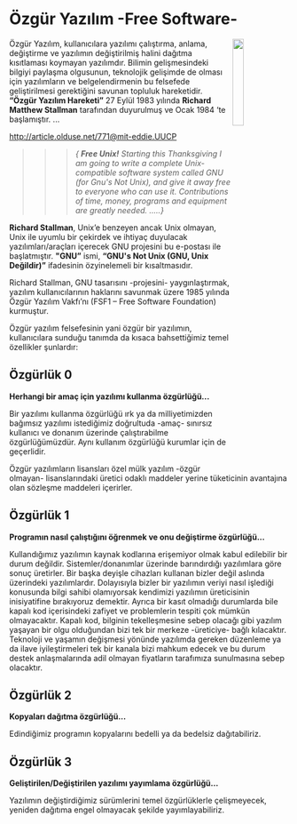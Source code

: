 # Özgür Yazılım -Free Software-

<img align="right" width="20%" src="https://www.gnu.org/graphics/heckert_gnu.transp.small.png"> 

Özgür Yazılım, kullanıcılara yazılımı çalıştırma, anlama, değiştirme ve yazılımın değiştirilmiş  halini dağıtma kısıtlaması koymayan yazılımdır. Bilimin gelişmesindeki bilgiyi paylaşma olgusunun, teknolojik gelişimde de olması için yazılımların ve belgelendirmenin bu felsefede geliştirilmesi gerektiğini savunan topluluk hareketidir. **“Özgür Yazılım Hareketi”**  27 Eylül 1983 yılında **Richard Matthew Stallman** tarafından duyurulmuş ve Ocak 1984 ‘te başlamıştır. ...

http://article.olduse.net/771@mit-eddie.UUCP


>>>_{ **Free Unix!**
Starting this Thanksgiving I am going to write a complete Unix-compatible software system called GNU (for Gnu's Not Unix), and give it away free to everyone who can use it. Contri­butions of time, money, programs and equipment are greatly needed. .....}_

**Richard Stallman**, Unix’e benzeyen ancak Unix olmayan, Unix ile uyumlu bir çekirdek ve ihtiyaç duyulacak yazılımları/araçları içerecek GNU projesini bu e-postası ile  başlatmıştır. **"GNU”** ismi, **“GNU's Not Unix (GNU, Unix Değildir)”** ifadesinin özyinelemeli bir kısaltmasıdır. 

Richard Stallman, GNU tasarısını -projesini- yaygınlaştırmak, yazılım kullanıcılarının haklarını savunmak üzere 1985 yılında Özgür Yazılım Vakfı’nı  (FSF1 – Free Software Foundation) kurmuştur.

Özgür yazılım felsefesinin yani özgür bir yazılımın, kullanıcılara sunduğu tanımda da kısaca bahsettiğimiz temel özellikler şunlardır:


## Özgürlük 0 
**Herhangi bir amaç için yazılımı kullanma özgürlüğü...**

Bir yazılımı kullanma özgürlüğü ırk ya da milliyetimizden bağımsız yazılımı istediğimiz doğrultuda -amaç- sınırsız kullanıcı ve donanım üzerinde çalıştırabilme özgürlüğümüzdür. Aynı kullanım özgürlüğü kurumlar için de geçerlidir. 

Özgür yazılımların lisansları özel mülk yazılım -özgür olmayan- lisanslarındaki üretici odaklı maddeler yerine tüketicinin avantajına olan sözleşme maddeleri içerirler.

## Özgürlük 1 
**Programın nasıl çalıştığını öğrenmek ve onu değiştirme özgürlüğü...**

Kullandığımız yazılımın kaynak kodlarına erişemiyor olmak kabul edilebilir bir durum değildir. Sistemler/donanımlar üzerinde barındırdığı yazılımlara göre sonuç üretirler. Bir başka deyişle cihazları kullanan bizler değil aslında üzerindeki yazılımlardır. Dolayısıyla bizler bir yazılımın veriyi nasıl işlediği konusunda bilgi sahibi olamıyorsak kendimizi yazılımın üreticisinin inisiyatifine bırakıyoruz demektir. Ayrıca bir kasıt olmadığı durumlarda bile kapalı kod içerisindeki zafiyet ve problemlerin tespiti çok mümkün olmayacaktır.
Kapalı kod, bilginin tekelleşmesine sebep olacağı gibi yazılım yaşayan bir olgu olduğundan bizi tek bir merkeze -üreticiye- bağlı kılacaktır. Teknoloji ve yaşamın değişmesi yönünde yazılımda gereken düzenleme ya da ilave iyileştirmeleri tek bir kanala bizi mahkum edecek ve bu durum destek anlaşmalarında adil olmayan fiyatların tarafımıza sunulmasına sebep olacaktır.

## Özgürlük 2

**Kopyaları dağıtma özgürlüğü...**

Edindiğimiz programın kopyalarını bedelli ya da bedelsiz dağıtabiliriz. 

## Özgürlük 3

**Geliştirilen/Değiştirilen yazılımı yayımlama özgürlüğü...**

Yazılımın değiştirdiğimiz sürümlerini temel özgürlüklerle çelişmeyecek, yeniden dağıtıma engel olmayacak şekilde yayımlayabiliriz. 
